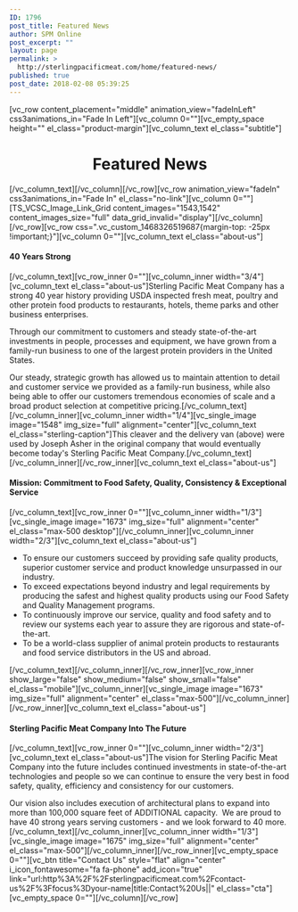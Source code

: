 ```yaml
---
ID: 1796
post_title: Featured News
author: SPM Online
post_excerpt: ""
layout: page
permalink: >
  http://sterlingpacificmeat.com/home/featured-news/
published: true
post_date: 2018-02-08 05:39:25
---
```

[vc_row content_placement="middle" animation_view="fadeInLeft" css3animations_in="Fade In Left"][vc_column 0=""][vc_empty_space height="" el_class="product-margin"][vc_column_text el_class="subtitle"]
<h1 style="text-align: center;">Featured News</h1>
[/vc_column_text][/vc_column][/vc_row][vc_row animation_view="fadeIn" css3animations_in="Fade In" el_class="no-link"][vc_column 0=""][TS_VCSC_Image_Link_Grid content_images="1543,1542" content_images_size="full" data_grid_invalid="display"][/vc_column][/vc_row][vc_row css=".vc_custom_1468326519687{margin-top: -25px !important;}"][vc_column 0=""][vc_column_text el_class="about-us"]
<h4><strong>40 Years Strong</strong></h4>
[/vc_column_text][vc_row_inner 0=""][vc_column_inner width="3/4"][vc_column_text el_class="about-us"]Sterling Pacific Meat Company has a strong 40 year history providing USDA inspected fresh meat, poultry and other protein food products to restaurants, hotels, theme parks and other business enterprises.

Through our commitment to customers and steady state-of-the-art investments in people, processes and equipment, we have grown from a family-run business to one of the largest protein providers in the United States.

Our steady, strategic growth has allowed us to maintain attention to detail and customer service we provided as a family-run business, while also being able to offer our customers tremendous economies of scale and a broad product selection at competitive pricing.[/vc_column_text][/vc_column_inner][vc_column_inner width="1/4"][vc_single_image image="1548" img_size="full" alignment="center"][vc_column_text el_class="sterling-caption"]This cleaver and the delivery van (above) were used by Joseph Asher in the original company that would eventually become today's Sterling Pacific Meat Company.[/vc_column_text][/vc_column_inner][/vc_row_inner][vc_column_text el_class="about-us"]
<h4><strong>Mission: </strong>Commitment to Food Safety, Quality, Consistency &amp; Exceptional Service</h4>
[/vc_column_text][vc_row_inner 0=""][vc_column_inner width="1/3"][vc_single_image image="1673" img_size="full" alignment="center" el_class="max-500 desktop"][/vc_column_inner][vc_column_inner width="2/3"][vc_column_text el_class="about-us"]
<ul>
 	<li>To ensure our customers succeed by providing safe quality products, superior customer service and product knowledge unsurpassed in our industry.</li>
 	<li>To exceed expectations beyond industry and legal requirements by producing the safest and highest quality products using our Food Safety and Quality Management programs.</li>
 	<li>To continuously improve our service, quality and food safety and to review our systems each year to assure they are rigorous and state-of-the-art.</li>
 	<li>To be a world-class supplier of animal protein products to restaurants and food service distributors in the US and abroad.</li>
</ul>
[/vc_column_text][/vc_column_inner][/vc_row_inner][vc_row_inner show_large="false" show_medium="false" show_small="false" el_class="mobile"][vc_column_inner][vc_single_image image="1673" img_size="full" alignment="center" el_class="max-500"][/vc_column_inner][/vc_row_inner][vc_column_text el_class="about-us"]
<h4><strong>Sterling Pacific Meat Company Into The Future </strong></h4>
[/vc_column_text][vc_row_inner 0=""][vc_column_inner width="2/3"][vc_column_text el_class="about-us"]The vision for Sterling Pacific Meat Company into the future includes continued investments in state-of-the-art technologies and people so we can continue to ensure the very best in food safety, quality, efficiency and consistency for our customers.

Our vision also includes execution of architectural plans to expand into more than 100,000 square feet of ADDITIONAL capacity.  We are proud to have 40 strong years serving customers - and we look forward to 40 more.[/vc_column_text][/vc_column_inner][vc_column_inner width="1/3"][vc_single_image image="1675" img_size="full" alignment="center" el_class="max-500"][/vc_column_inner][/vc_row_inner][vc_empty_space 0=""][vc_btn title="Contact Us" style="flat" align="center" i_icon_fontawesome="fa fa-phone" add_icon="true" link="url:http%3A%2F%2Fsterlingpacificmeat.com%2Fcontact-us%2F%3Ffocus%3Dyour-name|title:Contact%20Us||" el_class="cta"][vc_empty_space 0=""][/vc_column][/vc_row]